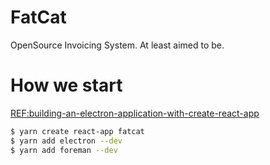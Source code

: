 # FatCat
OpenSource Invoicing System. At least aimed to be.

# How we start

[REF:building-an-electron-application-with-create-react-app](https://www.freecodecamp.org/news/building-an-electron-application-with-create-react-app-97945861647c/)

```bash
$ yarn create react-app fatcat
$ yarn add electron --dev
$ yarn add foreman --dev
```